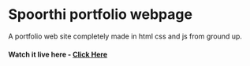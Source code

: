 # Spoorthi portfolio webpage

A portfolio web site completely made in html css and js from ground up.

#### Watch it live here - [Click Here](https://sprightly-melba-b7ad7a.netlify.app/)



